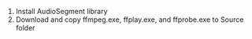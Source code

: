 1. Install AudioSegment library
2. Download and copy ffmpeg.exe, ffplay.exe, and ffprobe.exe to Source folder
